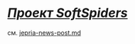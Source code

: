 # *[Проект SoftSpiders](https://github.com/softspider)*

см. [jepria-news-post.md](jepria-news-post.md)